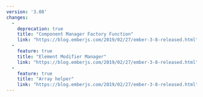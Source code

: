 ```yaml
---
version: '3.08'
changes:
  -
    deprecation: true
    title: "Component Manager Factory Function"
    link: "https://blog.emberjs.com/2019/02/27/ember-3-8-released.html"
  -
    feature: true
    title: "Element Modifier Manager"
    link: "https://blog.emberjs.com/2019/02/27/ember-3-8-released.html"
  -
    feature: true
    title: "Array helper"
    link: "https://blog.emberjs.com/2019/02/27/ember-3-8-released.html"
---
```

